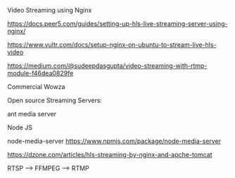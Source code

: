 
Video Streaming using Nginx

https://docs.peer5.com/guides/setting-up-hls-live-streaming-server-using-nginx/

https://www.vultr.com/docs/setup-nginx-on-ubuntu-to-stream-live-hls-video

https://medium.com/@sudeepdasgupta/video-streaming-with-rtmp-module-f46dea0829fe


Commercial 
Wowza 

Open source Streaming Servers:

ant media server


Node JS

node-media-server
https://www.npmjs.com/package/node-media-server



https://dzone.com/articles/hls-streaming-by-nginx-and-apche-tomcat


RTSP --> FFMPEG --> RTMP